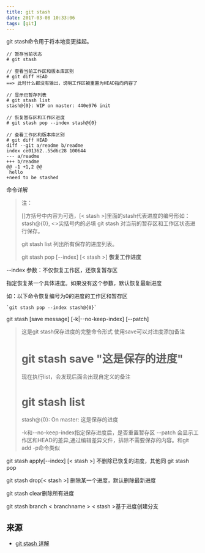 ```yaml
---
title: git stash
date: 2017-03-08 10:33:06
tags: [git]
---
```



git stash命令用于将本地变更挂起。

	// 暂存当前状态
	# git stash
	
	// 查看当前工作区和版本库区别
	# git diff HEAD
	==> 此时什么都没有输出，说明工作区被重置为HEAD指向内容了
	
	// 显示已暂存列表
	# git stash list
	stash@{0}: WIP on master: 440e976 init
	
	// 恢复暂存区和工作区进度
	# git stash pop --index stash@{0}
	
	// 查看工作区和版本库区别
	# git diff HEAD
	diff --git a/readme b/readme
	index ce01362..55d6c28 100644
	--- a/readme
	+++ b/readme
	@@ -1 +1,2 @@
	 hello
	+need to be stashed

命令详解

> 注：
> 
>  []方括号中内容为可选，[< stash >]里面的stash代表进度的编号形如：stash@{0}, <>尖括号内的必填
> git stash 对当前的暂存区和工作区状态进行保存。
> 
> git stash list 列出所有保存的进度列表。
> 
> git stash pop [--index] [< stash >] **恢复工作进度**


--index 参数：不仅恢复工作区，还恢复暂存区

<stash> 指定恢复某一个具体进度。如果没有这个参数，默认恢复最新进度

如：以下命令恢复编号为0的进度的工作区和暂存区

	`git stash pop --index stash@{0}`



git stash [save message] [-k|--no-keep-index] [--patch]


> 这是git stash保存进度的完整命令形式
> 使用save可以对进度添加备注
> # git stash save "这是保存的进度"
> 
> 现在执行list，会发现后面会出现自定义的备注
> # git stash list
> stash@{0}: On master: 这是保存的进度
> 
> -k和--no-keep-index指定保存进度后，是否重置暂存区
> --patch 会显示工作区和HEAD的差异,通过编辑差异文件，排除不需要保存的内容。和git add -p命令类似



git stash apply[--index] [< stash >] 不删除已恢复的进度，其他同 git stash pop

git stash drop[< stash >] 删除某一个进度，默认删除最新进度

git stash clear删除所有进度

git stash branch < branchname > < stash >基于进度创建分支

## 来源 ##
- [git stash 详解](http://www.tuicool.com/articles/rUBNBvI)